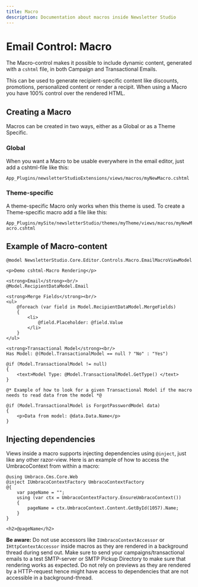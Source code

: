 ```yaml
---
title: Macro
description: Documentation about macros inside Newsletter Studio
---
```

# Email Control: Macro
The Macro-control makes it possible to include dynamic content, generated with a `cshtml` file, in both Campaign and Transactional Emails.

This can be used to generate recipient-specific content like discounts, promotions, personalized content or render a recipit. When using a Macro you have 100% control over the rendered HTML.

## Creating a Macro
Macros can be created in two ways, either as a Global or as a Theme Specific.

### Global
When you want a Macro to be usable everywhere in the email editor, just add a cshtml-file like this:

`App_Plugins/newsletterStudioExtensions/views/macros/myNewMacro.cshtml`

### Theme-specific
A theme-specific Macro only works when this theme is used. To create a Theme-specific macro add a file like this:

`App_Plugins/mySite/newsletterStudio/themes/myTheme/views/macros/myNewMacro.cshtml`

## Example of Macro-content

```cshtml
@model NewsletterStudio.Core.Editor.Controls.Macro.EmailMacroViewModel

<p>Demo cshtml-Macro Rendering</p>

<strong>Email</strong><br/>
@Model.RecipientDataModel.Email

<strong>Merge Fields</strong><br/>
<ul>
    @foreach (var field in Model.RecipientDataModel.MergeFields)
    {
        <li>
            @field.Placeholder: @field.Value
        </li>
    }
</ul>

<strong>Transactional Model</strong><br/>
Has Model: @(Model.TransactionalModel == null ? "No" : "Yes")

@if (Model.TransactionalModel != null)
{
    <text>Model Type: @Model.TransactionalModel.GetType() </text>
}

@* Example of how to look for a given Transactional Model if the macro needs to read data from the model *@

@if (Model.TransactionalModel is ForgotPasswordModel data)
{
    <p>Data from model: @data.Data.Name</p>
}
```

## Injecting dependencies
Views inside a macro supports injecting dependencies using `@inject`, just like any other razor-view. Here is an example of how to access the UmbracoContext from within a macro:

```cshtml
@using Umbraco.Cms.Core.Web
@inject IUmbracoContextFactory UmbracoContextFactory
@{
    var pageName = "";
    using (var ctx = UmbracoContextFactory.EnsureUmbracoContext())
    {
        pageName = ctx.UmbracoContext.Content.GetById(1057).Name;
    }
}

<h2>@pageName</h2>
```

**Be aware:** Do not use accessors like `IUmbracoContextAccessor` or `IHttpContextAccessor` inside macros as they are rendered in a background thread during send out. Make sure to send your campaigns/transactional emails to a test SMTP-server or SMTP Pickup Directory to make sure that rendering works as expected. Do not rely on previews as they are rendered by a HTTP-request hence might have access to dependencies that are not accessible in a background-thread.